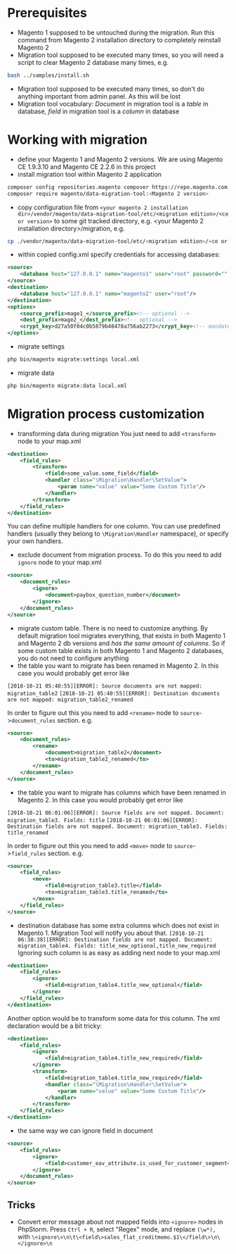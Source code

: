 # Prerequisites
- Magento 1 supposed to be untouched during the migration. Run this command from Magento 2 installation directory to completely reinstall Magento 2
- Migration tool supposed to be executed many times, so you will need a script to clear Magento 2 database many times, e.g.
```bash
bash ../samples/install.sh
```
- Migration tool supposed to be executed many times, so don't do anything important from admin panel. As this will be lost
- Migration tool vocabulary: *Document* in migration tool is a *table* in database, *field* in migration tool is a *column* in database
# Working with migration
- define your Magento 1 and Magento 2 versions. We are using Magento CE 1.9.3.10 and Magento CE 2.2.6 in this project
- install migration tool within Magento 2 application
```bash
composer config repositories.magento composer https://repo.magento.com
composer require magento/data-migration-tool:<Magento 2 version>
```
- copy configuration file from `<your magento 2 installation dir>/vendor/magento/data-migration-tool/etc/<migration edition>/<ce or version>` to some git tracked directory, e.g. <your Magento 2 installation directory>/migration, e.g.
```bash
cp ./vendor/magento/data-migration-tool/etc/<migration edition>/<ce or version>/config.xml.dist ./migration/config.xml
```
- within copied config.xml specify credentials for accessing databases:
```xml
<source>
    <database host="127.0.0.1" name="magento1" user="root" password="" port=""/>
</source>
<destination>
    <database host="127.0.0.1" name="magento2" user="root"/>
</destination>
<options>
    <source_prefix>mage1_</source_prefix><!-- optional -->
    <dest_prefix>mage2_</dest_prefix><!-- optional -->
    <crypt_key>d27a50f04c0b5879b48478a756ab2273</crypt_key><!-- mandatory -->
</options>
```
- migrate settings
```bash
php bin/magento migrate:settings local.xml
```
- migrate data
```bash
php bin/magento migrate:data local.xml
```
# Migration process customization
- transforming data during migration
You just need to add `<transform>` node to your map.xml
```xml
<destination>
    <field_rules>
        <transform>
            <field>some_value.some_field</field>
            <handler class="\Migration\Handler\SetValue">
                <param name="value" value="Some Custom Title"/>
            </handler>
        </transform>
    </field_rules>
</destination>
```
You can define multiple handlers for one column.
You can use predefined handlers (usually they belong to `\Migration\Handler` namespace), or specify your own handlers.

- exclude document from migration process. To do this you need to add `ignore` node to your map.xml
```xml
<source>
    <document_rules>
        <ignore>
            <document>paybox_question_number</document>
        </ignore>
    </document_rules>
</source>
```
- migrate custom table. There is no need to customize anything. By default migration tool migrates everything, that exists in both Magento 1 and Magento 2 db versions and *has the same amount of columns*. So if some custom table exists in both Magento 1 and Magento 2 databases, you do not need to configure anything
- the table you want to migrate has been renamed in Magento 2. In this case you would probably get error like

`[2018-10-21 05:40:55][ERROR]: Source documents are not mapped: migration_table2`
`[2018-10-21 05:40:55][ERROR]: Destination documents are not mapped: migration_table2_renamed`

In order to figure out this you need to add `<rename>` node to `source`->`document_rules` section. e.g.
```xml
<source>
    <document_rules>
        <rename>
            <document>migration_table2</document>
            <to>migration_table2_renamed</to>
        </rename>
    </document_rules>
</source>
```
- the table you want to migrate has columns which have been renamed in Magento 2. In this case you would probably get error like

`[2018-10-21 06:01:06][ERROR]: Source fields are not mapped. Document: migration_table3. Fields: title`
`[2018-10-21 06:01:06][ERROR]: Destination fields are not mapped. Document: migration_table3. Fields: title_renamed`

In order to figure out this you need to add `<move>` node to `source`->`field_rules` section. e.g.
```xml
<source>
    <field_rules>
        <move>
            <field>migration_table3.title</field>
            <to>migration_table3.title_renamed</to>
        </move>
    </field_rules>
</source>
```
- destination database has some extra columns which does not exist in Magento 1. Migration Tool will notify you about that.
`[2018-10-21 06:38:38][ERROR]: Destination fields are not mapped. Document: migration_table4. Fields: title_new_optional,title_new_required`
Ignoring such column is as easy as adding next node to your map.xml
```xml
<destination>
    <field_rules>
        <ignore>
            <field>migration_table4.title_new_optional</field>
        </ignore>
    </field_rules>
</destination>
```
Another option would be to transform some data for this column. The xml declaration would be a bit tricky:
```xml
<destination>
    <field_rules>
        <ignore>
            <field>migration_table4.title_new_required</field>
        </ignore>
        <transform>
            <field>migration_table4.title_new_required</field>
            <handler class="\Migration\Handler\SetValue">
                <param name="value" value="Some Custom Title"/>
            </handler>
        </transform>
    </field_rules>
</destination>
```

- the same way we can ignore field in document
```xml
<source>
    <field_rules>
        <ignore>
            <field>customer_eav_attribute.is_used_for_customer_segment</field>
        </ignore>
    </document_rules>
</source>
```
## Tricks
- Convert error message about not mapped fields into `<ignore>` nodes in PhpStorm. 
Press `Ctrl + R`, select "Regex" mode, and replace `(\w*),` with `\<ignore\>\n\t\<field\>sales_flat_creditmemo.$1\</field\>\n\</ignore>\n`
